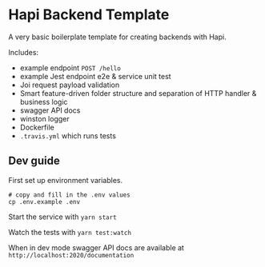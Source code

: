 # Hapi Backend Template

A very basic boilerplate template for creating backends with Hapi.

Includes:

- example endpoint `POST /hello`
- example Jest endpoint e2e & service unit test
- Joi request payload validation
- Smart feature-driven folder structure and separation of HTTP handler & business logic
- swagger API docs
- winston logger
- Dockerfile
- `.travis.yml` which runs tests

## Dev guide

First set up environment variables.

```
# copy and fill in the .env values
cp .env.example .env
```

Start the service with `yarn start`

Watch the tests with `yarn test:watch`

When in dev mode swagger API docs are available at `http://localhost:2020/documentation`
